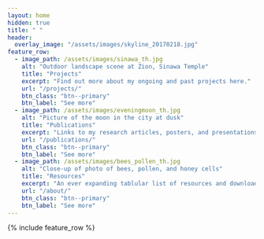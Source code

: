 ```yaml
---
layout: home
hidden: true
title: " "
header:
  overlay_image: "/assets/images/skyline_20170218.jpg"
feature_row:
  - image_path: /assets/images/sinawa_th.jpg
    alt: "Outdoor landscape scene at Zion, Sinawa Temple"
    title: "Projects"
    excerpt: "Find out more about my ongoing and past projects here."
    url: "/projects/"
    btn_class: "btn--primary"
    btn_label: "See more"
  - image_path: /assets/images/eveningmoon_th.jpg
    alt: "Picture of the moon in the city at dusk"
    title: "Publications"
    excerpt: "Links to my research articles, posters, and presentations."
    url: "/publications/"
    btn_class: "btn--primary"
    btn_label: "See more"
  - image_path: /assets/images/bees_pollen_th.jpg
    alt: "Close-up of photo of bees, pollen, and honey cells"
    title: "Resources"
    excerpt: "An ever expanding tablular list of resources and downloads."
    url: "/about/"
    btn_class: "btn--primary"
    btn_label: "See more"      
---
```


{% include feature_row %}
